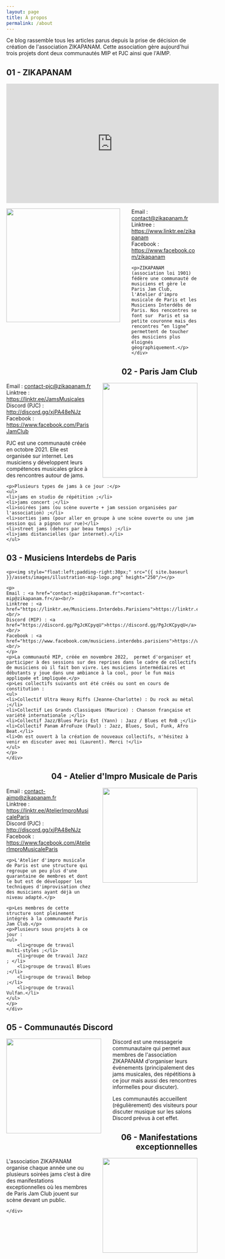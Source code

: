 ```yaml
---
layout: page
title: À propos 
permalink: /about
---
```


<p>Ce blog rassemble tous les articles parus depuis la prise de décision de création de l'association ZIKAPANAM. Cette association gère aujourd'hui trois projets dont deux communautés MIP et PJC ainsi que l'AIMP.
</p>
<section class="about">
    <div class="section-title">
        <h2 style="text-align:left"><span>01 - ZIKAPANAM</span></h2>
    </div>
    <div class="article-post">
        <div style="text-align:center">
          <p><iframe width="560" height="315" src="https://www.youtube.com/embed/T9djMv31qE0" title="YouTube video player" frameborder="0" allow="acc
          elerometer; autoplay; clipboard-write; encrypted-media; gyroscope; picture-in-picture; web-share" allowfullscreen></iframe></p>
        </div>
	<p><img style="float:left;padding-right:30px;" src="{{ site.baseurl }}/assets/images/illustration-zikapanam-logo.png" height="300"/></p>
	<p>
	Email : <a href="contact@zikapanam.fr">contact@zikapanam.fr</a><br/>
	Linktree : <a href="https://www.linktr.ee/zikapanam">https://www.linktr.ee/zikapanam</a><br/>
	Facebook : <a href="https://www.facebook.com/zikapanam">https://www.facebook.com/zikapanam</a><br/>
	</p>

	<p>ZIKAPANAM (association loi 1901) fédère une communauté de musiciens et gère le Paris Jam Club, l'Atelier d'impro musicale de Paris et les Musiciens Interdébs de Paris. Nos rencontres se font sur  Paris et sa petite couronne mais des rencontres “en ligne” permettent de toucher des musiciens plus éloignés géographiquement.</p>
    </div>
</section>
<section class="about">
    <div class="section-title">
	<h2 style="text-align:right"><span>02 - Paris Jam Club</span></h2>
    </div>
    <div class="article-post">
	<p><img style="float:right;padding-left:30px;" src="{{ site.baseurl }}/assets/images/illustration-pjc-logo.png" height="250"/></p>
	<p>
	Email : <a href="contact-pjc@zikapanam.fr">contact-pjc@zikapanam.fr</a><br/>
	Linktree : <a href="https://linktr.ee/JamsMusicales">https://linktr.ee/JamsMusicales</a><br/>
	Discord (PJC) : <a href="http://discord.gg/xjPA48eNJz">http://discord.gg/xjPA48eNJz</a><br/>
	Facebook : <a href="https://www.facebook.com/ParisJamClub">https://www.facebook.com/ParisJamClub</a><br/>
	</p>
	<p>PJC est une communauté créée en octobre 2021. Elle est organisée sur internet. Les musiciens y développent leurs compétences musicales grâce  à des rencontres autour de jams.</p>

	<p>Plusieurs types de jams à ce jour :</p>
	<ul>
	<li>jams en studio de répétition ;</li>
	<li>jams concert ;</li>
	<li>soirées jams (ou scène ouverte + jam session organisées par l'association) ;</li>
	<li>sorties jams (pour aller en groupe à une scène ouverte ou une jam session qui a pignon sur rue)</li>
	<li>street jams (dehors par beau temps) ;</li>
	<li>jams distancielles (par internet).</li>
	</ul>
   </div>
</section>
<section class="about">
    <div class="section-title" >
	<h2 style="text-align:left"><span>03 - Musiciens Interdebs de Paris</span></h2>
    </div>
    <div class="article-post">

	<p><img style="float:left;padding-right:30px;" src="{{ site.baseurl }}/assets/images/illustration-mip-logo.png" height="250"/></p>

	<p>
	Email : <a href="contact-mip@zikapanam.fr">contact-mip@zikapanam.fr</a><br/>
	Linktree : <a href="https://linktr.ee/Musiciens.Interdebs.Parisiens">https://linktr.ee/Musiciens.Interdebs.Parisiens</a><br/>
	Discord (MIP) : <a href="https://discord.gg/PgJcKCpyqU">https://discord.gg/PgJcKCpyqU</a><br/>
	Facebook : <a href="https://www.facebook.com/musiciens.interdebs.parisiens">https://www.facebook.com/musiciens.interdebs.parisiens</a><br/>
	</p>
	<p>La communauté MIP, créée en novembre 2022,  permet d'organiser et participer à des sessions sur des reprises dans le cadre de collectifs de musiciens où il fait bon vivre. Les musiciens intermédiaires et débutants y joue dans une ambiance à la cool, pour le fun mais appliquée et impliquée.</p>
	<p>Les collectifs suivants ont été créés ou sont en cours de constitution :
	<ul>
	<li>Collectif Ultra Heavy Riffs (Jeanne-Charlotte) : Du rock au métal ;</li>
	<li>Collectif Les Grands Classiques (Maurice) : Chanson française et variété internationale ;</li>
	<li>Collectif Jazz/Blues Paris Est (Yann) : Jazz / Blues et RnB ;</li>
	<li>Collectif Panam AfroFuze (Paul) : Jazz, Blues, Soul, Funk, Afro Beat.</li>
	<li>On est ouvert à la création de nouveaux collectifs, n'hésitez à venir en discuter avec moi (Laurent). Merci !</li>
	</ul>
	</p>
    </div>
</section>
<section class="about">
    <div class="section-title">
	<h2 style="text-align:right"><span>04 - Atelier d'Impro Musicale de Paris</span></h2>
    </div>
    <div class="article-post">
	<p><img style="float:right;padding-left:30px;" src="{{ site.baseurl }}/assets/images/illustration-aimp-logo.png" height="250"/></p>
	<p>
	Email : <a href="contact-aimp@zikapanam.fr">contact-aimp@zikapanam.fr</a><br/>
	Linktree : <a href="https://linktr.ee/AtelierImproMusicaleParis">https://linktr.ee/AtelierImproMusicaleParis</a><br/>
	Discord (PJC) : <a href="http://discord.gg/xjPA48eNJz">http://discord.gg/xjPA48eNJz</a><br/>
	Facebook : <a href="https://www.facebook.com/AtelierImproMusicaleParis">https://www.facebook.com/AtelierImproMusicaleParis</a><br/>
	</p>

	<p>L'Atelier d'impro musicale de Paris est une structure qui regroupe un peu plus d'une quarantaine de membres et dont le but est de développer les techniques d'improvisation chez des musiciens ayant déjà un niveau adapté.</p>

	<p>Les membres de cette structure sont pleinement intégrés à la communauté Paris Jam Club.</p>
	<p>Plusieurs sous projets à ce jour :
	<ul>
	    <li>groupe de travail multi-styles ;</li>
	    <li>groupe de travail Jazz ; </li>
	    <li>groupe de travail Blues ;</li>
	    <li>groupe de travail Bebop ;</li>
	    <li>groupe de travail Vulfan.</li>
	</ul>
	</p>
    </div>
</section>
<section class="about">
   <div class="section-title">
	<h2 style="text-align:left"><span>05 - Communautés Discord</span></h2>
    </div>
    <div class="article-post">
	<p><img style="float:left;padding-right:30px;" src="{{ site.baseurl }}/assets/images/discord.webp" height="250"/>
	</p>
	<p>
	Discord est une messagerie communautaire qui permet aux membres de l'association ZIKAPANAM d'organiser leurs événements (principalement des jams musicales, des répétitions à ce jour mais aussi des rencontres informelles pour discuter). 
	</p>
	<p>
	Les communautés accueillent (régulièrement) des visiteurs pour discuter musique sur les salons Discord prévus à cet effet.
	</p>
    </div>
</section>
<section class="about">
    <div class="section-title">
	<h2 style="text-align:right"><span>06 - Manifestations exceptionnelles</span></h2>
    </div>
    <div class="article-post">
	<p>
	<img style="float:right;padding-left:30px;" src="{{ site.baseurl }}/assets/images/concert.webp" height="250"/>
	</p>
	<p>L'association ZIKAPANAM organise chaque année une ou plusieurs soirées jams c’est à dire des manifestations exceptionnelles où les membres de Paris Jam Club jouent sur scène devant un public.</p>

    </div>
</section>
